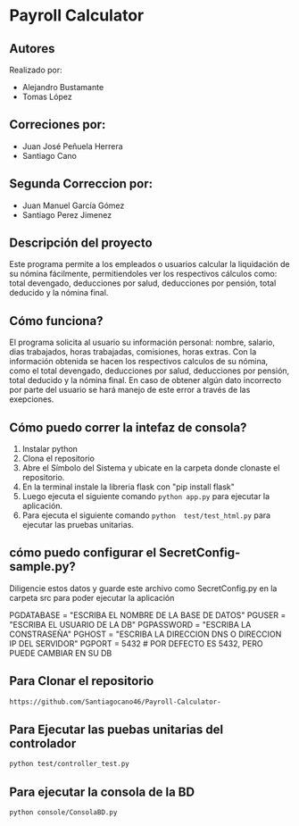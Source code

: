 # Payroll Calculator 

## Autores 
Realizado por: 
- Alejandro Bustamante 
- Tomas López 
## Correciones por:
- Juan José Peñuela Herrera
- Santiago Cano
## Segunda Correccion por:
- Juan Manuel García Gómez
- Santiago Perez Jimenez 

## Descripción del proyecto 
Este programa permite a los empleados o usuarios calcular la liquidación de su nómina fácilmente, permitiendoles 
ver los respectivos cálculos como: total devengado, deducciones por salud, deducciones por pensión, total deducido y la nómina final. 

## Cómo funciona?
El programa solicita al usuario su información personal: nombre, salario, dias trabajados, horas trabajadas, 
comisiones, horas extras. Con la información obtenida se hacen los respectivos calculos de su nómina, como el total devengado, deducciones por salud, deducciones por pensión, total deducido y la nómina final. 
En caso de obtener algún dato incorrecto por parte del usuario se hará manejo de este error a través de las exepciones. 

## Cómo puedo correr la intefaz de consola?
1. Instalar python 
2. Clona el repositorio 
3. Abre el Símbolo del Sistema y ubicate en la carpeta donde clonaste el repositorio. 
4. En la terminal instale la libreria flask con "pip install flask"
5. Luego ejecuta el siguiente comando `python app.py` para ejecutar la aplicación.
6. Para ejecuta el siguiente comando `python  test/test_html.py` para ejecutar las pruebas unitarias.



## cómo puedo configurar el SecretConfig-sample.py?
Diligencie estos datos y guarde este archivo como SecretConfig.py en la carpeta src
para poder ejecutar la aplicación

PGDATABASE = "ESCRIBA EL NOMBRE DE LA BASE DE DATOS"
PGUSER = "ESCRIBA EL USUARIO DE LA DB"
PGPASSWORD = "ESCRIBA LA CONSTRASEÑA"
PGHOST = "ESCRIBA LA DIRECCION DNS O DIRECCION IP DEL SERVIDOR"
PGPORT = 5432 # POR DEFECTO ES 5432, PERO PUEDE CAMBIAR EN SU DB


## Para Clonar el repositorio
```markdown
https://github.com/Santiagocano46/Payroll-Calculator-
```

## Para Ejecutar las puebas unitarias del controlador
```markdown
python test/controller_test.py
```

## Para ejecutar la consola de la BD
```markdown
python console/ConsolaBD.py
```

